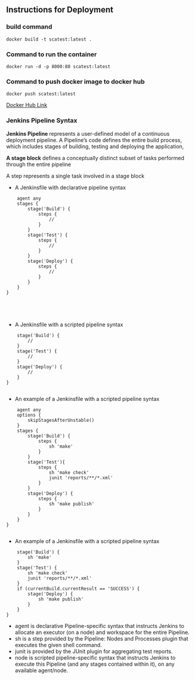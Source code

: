 ## Instructions for Deployment

### build command

`docker build -t scatest:latest .`

### Command to run the container

`docker run -d -p 8000:80 scatest:latest`

### Command to push docker image to docker hub

`docker push scatest:latest`

[Docker Hub Link](https://hub.docker.com/repository/docker/maryjaneak/scatest)

### Jenkins Pipeline Syntax

<p><b>Jenkins Pipeline </b> represents a user-defined model of a continuous deployment pipeline. A Pipeline’s code defines the entire build process, which includes stages of building, testing and deploying the application, </p>

<p><b>A stage block</b> defines a conceptually distinct subset of tasks performed through the entire pipeline</p>
<p></b>A step</b> represents a single task involved in a stage block</p>

- A Jenkinsfile with declarative pipeline syntax

```pipeline {
    agent any
    stages {
        stage('Build') {
            steps {
                //
            }
        }
        stage('Test') {
            steps {
                //
            }
        }
        stage('Deploy') {
            steps {
                //
            }
        }
    }
}





```

- A Jenkinsfile with a scripted pipeline syntax

```node {  
    stage('Build') { 
        // 
    }
    stage('Test') { 
        // 
    }
    stage('Deploy') { 
        // 
    }
}


```

- An example of a Jenkinsfile with a scripted pipeline syntax

```pipeline { 
    agent any 
    options {
        skipStagesAfterUnstable()
    }
    stages {
        stage('Build') { 
            steps { 
                sh 'make' 
            }
        }
        stage('Test'){
            steps {
                sh 'make check'
                junit 'reports/**/*.xml' 
            }
        }
        stage('Deploy') {
            steps {
                sh 'make publish'
            }
        }
    }
}


```
- An  example of a Jenkinsfile with a scripted pipeline syntax

```node { 
    stage('Build') { 
        sh 'make' 
    }
    stage('Test') {
        sh 'make check'
        junit 'reports/**/*.xml' 
    }
    if (currentBuild.currentResult == 'SUCCESS') {
        stage('Deploy') {
            sh 'make publish'
        }
    }
}

```

-	agent is declarative Pipeline-specific syntax that instructs Jenkins to allocate an executor (on a node) and workspace for the entire Pipeline.
- sh is a  step provided by the Pipeline: Nodes and Processes plugin that executes the given shell command.
- junit is provided by the JUnit plugin for aggregating test reports.
- node is scripted pipeline-specific syntax that instructs Jenkins to execute this Pipeline (and any stages contained within it), on any available agent/node. 

